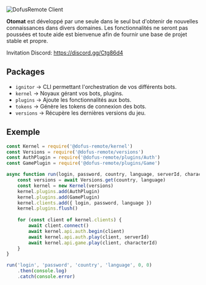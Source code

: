 ![DofusRemote Client](https://raw.githubusercontent.com/dofus-remote/otomat/dev/app.png)

**Otomat** est développé par une seule dans le seul but d'obtenir de nouvelles connaissances dans divers domaines. Les fonctionnalités ne seront pas poussées et toute aide est bienvenue afin de fournir une base de projet stable et propre.

Invitation Discord: https://discord.gg/Ctg86d4

## Packages
- `ignitor` -> CLI permettant l'orchestration de vos différents bots.
- `kernel` -> Noyaux gérant vos bots, plugins.
- `plugins` -> Ajoute les fonctionnalités aux bots.
- `tokens` -> Génère les tokens de connexion des bots.
- `versions` -> Récupère les dernières versions du jeu.

## Exemple
```js
const Kernel = require('@dofus-remote/kernel')
const Versions = require('@dofus-remote/versions')
const AuthPlugin = require('@dofus-remote/plugins/Auth')
const GamePlugin = require('@dofus-remote/plugins/Game')

async function run(login, password, country, language, serverId, characterId) {
    const versions = await Versions.get(country, language)
    const kernel = new Kernel(versions)
    kernel.plugins.add(AuthPlugin)
    kernel.plugins.add(GamePlugin)
    kernel.clients.add({ login, password, language })
    kernel.plugins.flush()
    
    for (const client of kernel.clients) {
        await client.connect()
        await kernel.api.auth.begin(client)
        await kernel.api.auth.play(client, serverId)
        await kernel.api.game.play(client, characterId)
    }
}

run('login', 'password', 'country', 'language', 0, 0)
    .then(console.log)
    .catch(console.error)
```